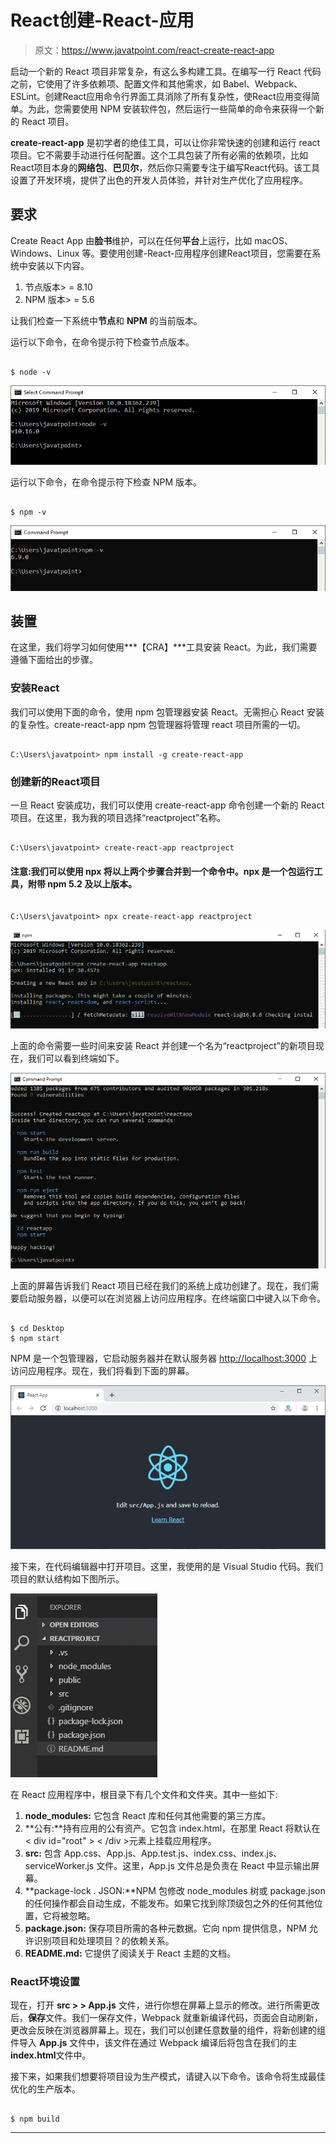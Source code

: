 # React创建-React-应用

> 原文：<https://www.javatpoint.com/react-create-react-app>

启动一个新的 React 项目非常复杂，有这么多构建工具。在编写一行 React 代码之前，它使用了许多依赖项、配置文件和其他需求，如 Babel、Webpack、ESLint。创建React应用命令行界面工具消除了所有复杂性，使React应用变得简单。为此，您需要使用 NPM 安装软件包，然后运行一些简单的命令来获得一个新的 React 项目。

**create-react-app** 是初学者的绝佳工具，可以让你非常快速的创建和运行 react 项目。它不需要手动进行任何配置。这个工具包装了所有必需的依赖项，比如React项目本身的**网络包**、**巴贝尔**，然后你只需要专注于编写React代码。该工具设置了开发环境，提供了出色的开发人员体验，并针对生产优化了应用程序。

## 要求

Create React App 由**脸书**维护，可以在任何**平台**上运行，比如 macOS、Windows、Linux 等。要使用创建-React-应用程序创建React项目，您需要在系统中安装以下内容。

1.  节点版本> = 8.10
2.  NPM 版本> = 5.6

让我们检查一下系统中**节点**和 **NPM** 的当前版本。

运行以下命令，在命令提示符下检查节点版本。

```

$ node -v

```

![React create-react-app](img/47b0f482230f55dc6994cbf8863f0d60.png)

运行以下命令，在命令提示符下检查 NPM 版本。

```

$ npm -v

```

![React create-react-app](img/921738ba7327da26ab72532fc18a1e48.png)

## 装置

在这里，我们将学习如何使用***【CRA】***工具安装 React。为此，我们需要遵循下面给出的步骤。

### 安装React

我们可以使用下面的命令，使用 npm 包管理器安装 React。无需担心 React 安装的复杂性。create-react-app npm 包管理器将管理 react 项目所需的一切。

```

C:\Users\javatpoint> npm install -g create-react-app

```

### 创建新的React项目

一旦 React 安装成功，我们可以使用 create-react-app 命令创建一个新的 React 项目。在这里，我为我的项目选择“reactproject”名称。

```

C:\Users\javatpoint> create-react-app reactproject

```

#### 注意:我们可以使用 npx 将以上两个步骤合并到一个命令中。npx 是一个包运行工具，附带 npm 5.2 及以上版本。

```

C:\Users\javatpoint> npx create-react-app reactproject

```

![React create-react-app](img/27a9cd7af973dca7db9d8a27ab441445.png)

上面的命令需要一些时间来安装 React 并创建一个名为“reactproject”的新项目现在，我们可以看到终端如下。

![React create-react-app](img/fb2befd5d47e691ca474d09df5fff146.png)

上面的屏幕告诉我们 React 项目已经在我们的系统上成功创建了。现在，我们需要启动服务器，以便可以在浏览器上访问应用程序。在终端窗口中键入以下命令。

```

$ cd Desktop
$ npm start

```

NPM 是一个包管理器，它启动服务器并在默认服务器 [http://localhost:3000](http://localhost:3000) 上访问应用程序。现在，我们将看到下面的屏幕。

![React create-react-app](img/f0caf3d16245fb41488bbbe8abe8a6e1.png)

接下来，在代码编辑器中打开项目。这里，我使用的是 Visual Studio 代码。我们项目的默认结构如下图所示。

![React create-react-app](img/66685ff78b650dc0ac0456c9736a6370.png)

在 React 应用程序中，根目录下有几个文件和文件夹。其中一些如下:

1.  **node_modules:** 它包含 React 库和任何其他需要的第三方库。
2.  **公有:**持有应用的公有资产。它包含 index.html，在那里 React 将默认在< div id="root" > < /div >元素上挂载应用程序。
3.  **src:** 包含 App.css、App.js、App.test.js、index.css、index.js、serviceWorker.js 文件。这里，App.js 文件总是负责在 React 中显示输出屏幕。
4.  **package-lock . JSON:**NPM 包修改 node_modules 树或 package.json 的任何操作都会自动生成，不能发布。如果它找到除顶级包之外的任何其他位置，它将被忽略。
5.  **package.json:** 保存项目所需的各种元数据。它向 npm 提供信息，NPM 允许识别项目和处理项目？的依赖关系。
6.  **README.md:** 它提供了阅读关于 React 主题的文档。

### React环境设置

现在，打开 **src > > App.js** 文件，进行你想在屏幕上显示的修改。进行所需更改后，**保存**文件。我们一保存文件，Webpack 就重新编译代码，页面会自动刷新，更改会反映在浏览器屏幕上。现在，我们可以创建任意数量的组件，将新创建的组件导入 **App.js** 文件中，该文件在通过 Webpack 编译后将包含在我们的主**index.html**文件中。

接下来，如果我们想要将项目设为生产模式，请键入以下命令。该命令将生成最佳优化的生产版本。

```

$ npm build

```

* * *